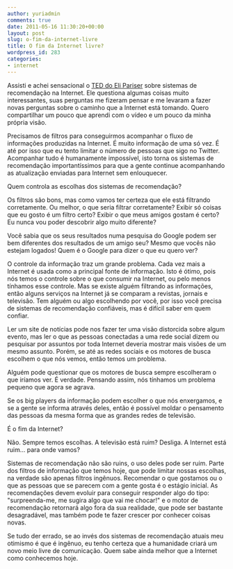 ```yaml
---
author: yuriadmin
comments: true
date: 2011-05-16 11:30:20+00:00
layout: post
slug: o-fim-da-internet-livre
title: O fim da Internet livre?
wordpress_id: 283
categories:
- internet
---
```


Assisti e achei sensacional o [TED do Eli Pariser](http://www.ted.com/talks/eli_pariser_beware_online_filter_bubbles.html) sobre sistemas de recomendação na Internet. Ele questiona algumas coisas muito interessantes, suas perguntas me fizeram pensar e me levaram a fazer novas perguntas sobre o caminho que a Internet está tomando. Quero compartilhar um pouco que aprendi com o vídeo e um pouco da minha própria visão.

Precisamos de filtros para conseguirmos acompanhar o fluxo de informações produzidas na Internet. É muito informação de uma só vez. É até por isso que eu tento limitar o número de pessoas que sigo no Twitter. Acompanhar tudo é humanamente impossível, isto torna os sistemas de recomendação importantíssimos para que a gente continue acompanhando as atualização enviadas para Internet sem enlouquecer.

Quem controla as escolhas dos sistemas de recomendação?

Os filtros são bons, mas como vamos ter certeza que ele está filtrando corretamente. Ou melhor, o que seria filtrar corretamente? Exibir só coisas que eu gosto é um filtro certo? Exibir o que meus amigos gostam é certo? Eu nunca vou poder descobrir algo muito diferente?

Você sabia que os seus resultados numa pesquisa do Google podem ser bem diferentes dos resultados de um amigo seu? Mesmo que vocês não estejam logados! Quem é o Google para dizer o que eu quero ver?

O controle da informação traz um grande problema. Cada vez mais a Internet é usada como a principal fonte de informação. Isto é ótimo, pois nós temos o controle sobre o que consumir na Internet, ou pelo menos tínhamos esse controle. Mas se existe alguém filtrando as informações, então alguns serviços na Internet já se comparam a revistas, jornais e televisão. Tem alguém ou algo escolhendo por você, por isso você precisa de sistemas de recomendação confiáveis, mas é difícil saber em quem confiar.

Ler um site de notícias pode nos fazer ter uma visão distorcida sobre algum evento, mas ler o que as pessoas conectadas a uma rede social dizem ou pesquisar por assuntos por toda Internet deveria mostrar mais visões de um mesmo assunto. Porém, se até as redes sociais e os motores de busca escolhem o que nós vemos, então temos um problema.

Alguém pode questionar que os motores de busca sempre escolheram o que iríamos ver. É verdade. Pensando assim, nós tínhamos um problema pequeno que agora se agrava.

Se os big players da informação podem escolher o que nós enxergamos, e se a gente se informa através deles, então é possível moldar o pensamento das pessoas da mesma forma que as grandes redes de televisão.

É o fim da Internet?

Não. Sempre temos escolhas. A televisão está ruim? Desliga. A Internet está ruim... para onde vamos?

Sistemas de recomendação não são ruins, o uso deles pode ser ruim. Parte dos filtros de informação que temos hoje, que pode limitar nossas escolhas, na verdade são apenas filtros ingênuos. Recomendar o que gostamos ou o que as pessoas que se parecem com a gente gosta é o estágio inicial. As recomendações devem evoluir para conseguir responder algo do tipo: "surpreenda-me, me sugira algo que vai me chocar!" e o motor de recomendação retornará algo fora da sua realidade, que pode ser bastante desagradável, mas também pode te fazer crescer por conhecer coisas novas.

Se tudo der errado, se ao invés dos sistemas de recomendação atuais meu otimismo é que é ingênuo, eu tenho certeza que a humanidade criará um novo meio livre de comunicação. Quem sabe ainda melhor que a Internet como conhecemos hoje.
